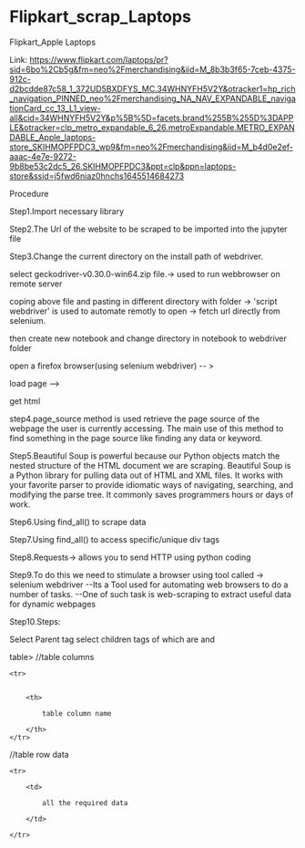 # Flipkart_scrap_Laptops
Flipkart_Apple Laptops
 
 Link: https://www.flipkart.com/laptops/pr?sid=6bo%2Cb5g&fm=neo%2Fmerchandising&iid=M_8b3b3f65-7ceb-4375-912c-d2bcdde87c58_1_372UD5BXDFYS_MC.34WHNYFH5V2Y&otracker1=hp_rich_navigation_PINNED_neo%2Fmerchandising_NA_NAV_EXPANDABLE_navigationCard_cc_13_L1_view-all&cid=34WHNYFH5V2Y&p%5B%5D=facets.brand%255B%255D%3DAPPLE&otracker=clp_metro_expandable_6_26.metroExpandable.METRO_EXPANDABLE_Apple_laptops-store_SKIHMOPFPDC3_wp9&fm=neo%2Fmerchandising&iid=M_b4d0e2ef-aaac-4e7e-9272-9b8be53c2dc5_26.SKIHMOPFPDC3&ppt=clp&ppn=laptops-store&ssid=j5fwd6niaz0hnchs1645514684273
 
 Procedure

Step1.Import necessary library

Step2.The Url of the website to be scraped to be imported into the jupyter file

Step3.Change the current directory on the install path of webdriver.

select geckodriver-v0.30.0-win64.zip file.-> used to run webbrowser on remote server

coping above file and pasting in different directory with folder -> 'script webdriver' is used to automate remotly to open -> fetch url directly from selenium.

then create new notebook and change directory in notebook to webdriver folder

open a firefox browser(using selenium webdriver) -- >

load page -->

get html

step4.page_source method is used retrieve the page source of the webpage the user is currently accessing. The main use of this method to find something in the page source like finding any data or keyword.

Step5.Beautiful Soup is powerful because our Python objects match the nested structure of the HTML document we are scraping. Beautiful Soup is a Python library for pulling data out of HTML and XML files. It works with your favorite parser to provide idiomatic ways of navigating, searching, and modifying the parse tree. It commonly saves programmers hours or days of work.

Step6.Using find_all() to scrape data

Step7.Using find_all() to access specific/unique div tags

Step8.Requests-> allows you to send HTTP using python coding

Step9.To do this we need to stimulate a browser using tool called -> selenium webdriver --Its a Tool used for automating web browsers to do a number of tasks. --One of such task is web-scraping to extract useful data for dynamic webpages

Step10.Steps:

Select Parent
tag select children tags of
which are and

table> //table columns

    <tr>


        <th>

            table column name

        </th>
    </tr>

</t-head>

<tbody> //table row data

    <tr>

        <td>

            all the required data

        </td>

    </tr>
